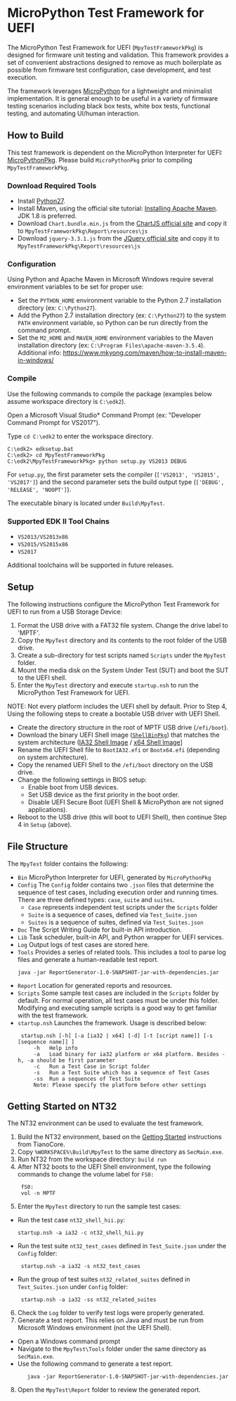 # MicroPython Test Framework for UEFI

The MicroPython Test Framework for UEFI (`MpyTestFrameworkPkg`) is designed for firmware unit testing and validation. This framework provides a set of convenient abstractions designed to remove as much boilerplate as possible from firmware test configuration, case development, and test execution.

The framework leverages [MicroPython](https://micropython.org) for a lightweight and minimalist implementation. It is general enough to be useful in a variety of firmware testing scenarios including black box tests, white box tests, functional testing, and automating UI/human interaction.

## How to Build

This test framework is dependent on the MicroPython Interpreter for UEFI: [MicroPythonPkg](..\MicroPythonPkg). Please build `MicroPythonPkg` prior to compiling `MpyTestFrameworkPkg`.

### Download Required Tools

 * Install [Python27](https://www.python.org/).
 * Install Maven, using the official site tutorial: [Installing Apache Maven](https://maven.apache.org/install.html). JDK 1.8 is preferred.
 * Download `Chart.bundle.min.js` from the [ChartJS official site](https://github.com/chartjs/Chart.js/releases) and copy it to `MpyTestFrameworkPkg\Report\resources\js`
 * Download `jquery-3.3.1.js` from the [JQuery official site](https://jquery.com/download/) and copy it to `MpyTestFrameworkPkg\Report\resources\js`

### Configuration

Using Python and Apache Maven in Microsoft Windows require several environment variables to be set for proper use:

 * Set the `PYTHON_HOME` environment variable to the Python 2.7 installation directory (ex: `C:\Python27`).
 * Add the Python 2.7 installation directory (ex: `C:\Python27`) to the system `PATH` environment variable, so Python can be run directly from the command prompt.
 * Set the `M2_HOME` and `MAVEN_HOME` environment variables to the Maven installation directory (ex: `C:\Program Files\apache-maven-3.5.4`). Additional info: https://www.mkyong.com/maven/how-to-install-maven-in-windows/

### Compile

Use the following commands to compile the package
(examples below assume workspace directory is `C:\edk2`).

Open a Microsoft Visual Studio* Command Prompt (ex: "Developer Command Prompt for VS2017").

Type `cd C:\edk2` to enter the workspace directory.

 ```
 C:\edk2> edksetup.bat
 C:\edk2> cd MpyTestFrameworkPkg
 C:\edk2\MpyTestFrameworkPkg> python setup.py VS2013 DEBUG
 ```

For `setup.py`, the first parameter sets the compiler (`['VS2013', 'VS2015', 'VS2017']`) and the second parameter sets the build output type (`['DEBUG', 'RELEASE', 'NOOPT']`).

The executable binary is located under `Build\MpyTest`.

### Supported EDK II Tool Chains

* `VS2013/VS2013x86`
* `VS2015/VS2015x86`
* `VS2017`

Additional toolchains will be supported in future releases.

## Setup

The following instructions configure the MicroPython Test Framework for UEFI to run from a USB Storage Device:

 1. Format the USB drive with a FAT32 file system. Change the drive label to 'MPTF'.
 2. Copy the `MpyTest` directory and its contents to the root folder of the USB drive.
 3. Create a sub-directory for test scripts named `Scripts` under the `MpyTest` folder.
 4. Mount the media disk on the System Under Test (SUT) and boot the SUT to the UEFI shell.
 5. Enter the `MpyTest` directory and execute `startup.nsh` to run the MicroPython Test Framework for UEFI.

NOTE: Not every platform includes the UEFI shell by default. Prior to Step 4, Using the following steps to create a bootable USB driver with UEFI Shell.

 * Create the directory structure in the root of MPTF USB drive (`/efi/boot`).
 * Download the binary UEFI Shell image ([`ShellBinPkg`](https://github.com/tianocore/edk2/tree/master/ShellBinPkg)) that matches the system architecture ([IA32 Shell Image](https://github.com/tianocore/edk2/blob/master/ShellBinPkg/UefiShell/Ia32/Shell.efi) / [x64 Shell Image](https://github.com/tianocore/edk2/blob/master/ShellBinPkg/UefiShell/X64/Shell.efi)]
 * Rename the UEFI Shell file to `BootIA32.efi` or `Bootx64.efi` (depending on system architecture).
 * Copy the renamed UEFI Shell to the `/efi/boot` directory on the USB drive.
 * Change the following settings in BIOS setup:
    * Enable boot from USB devices.
    * Set USB device as the first priority in the boot order.
    * Disable UEFI Secure Boot (UEFI Shell & MicroPython are not signed applications).
 * Reboot to the USB drive (this will boot to UEFI Shell), then continue Step 4 in `Setup` (above).

## File Structure

The `MpyTest` folder contains the following:

 * `Bin`
   MicroPython Interpreter for UEFI, generated by `MicroPythonPkg`
 * `Config`
   The `Config` folder contains two `.json` files that determine the sequence of test cases, including execution order and running times. There are three defined types: `case`, `suite` and `suites`.
   * `Case` represents independent test scripts under the `Scripts` folder
   * `Suite` is a sequence of cases, defined via `Test_Suite.json`
   * `Suites` is a sequence of suites, defined via `Test_Suites.json`
 * `Doc`
   The Script Writing Guide for built-in API introduction.
 * `Lib`
   Task scheduler, built-in API, and Python wrapper for UEFI services.
 * `Log`
   Output logs of test cases are stored here.
 * `Tools`
   Provides a series of related tools. This includes a tool to parse log files and generate a human-readable test report.
   ```
   java -jar ReportGenerator-1.0-SNAPSHOT-jar-with-dependencies.jar
   ```
 * `Report`
   Location for generated reports and resources.
 * `Scripts`
   Some sample test cases are included in the `Scripts` folder by default. For normal operation, all test cases must be under this folder. Modifying and executing sample scripts is a good way to get familiar with the test framework.
* `startup.nsh`
   Launches the framework. Usage is described below:
   ```
    startup.nsh [-h] [-a [ia32 | x64] [-d] [-t [script name]] [-s [sequence name]] ]
        -h   Help info
        -a   Load binary for ia32 platform or x64 platform. Besides -h, -a should be first parameter
        -c   Run a Test Case in Script folder
        -s   Run a Test Suite which has a sequence of Test Cases
        -ss  Run a sequences of Test Suite
        Note: Please specify the platform before other settings
    ```

## Getting Started on NT32

The NT32 environment can be used to evaluate the test framework.

1. Build the NT32 environment, based on the [Getting Started](https://github.com/tianocore/tianocore.githubio/wiki/Getting-Started-with-EDK-II) instructions from TianoCore.
2. Copy `%WORKSPACE%\Build\MpyTest` to the same directory as `SecMain.exe`.
3. Run NT32 from the workspace directory: `build run`
4. After NT32 boots to the UEFI Shell environment, type the following commands to change the volume label for `FS0:`
    ```
     fS0:
     vol -n MPTF
    ```
5. Enter the `MpyTest` directory to run the sample test cases:
  * Run the test case `nt32_shell_hii.py`:
      ```
      startup.nsh -a ia32 -c nt32_shell_hii.py
      ```
  * Run the test suite `nt32_test_cases` defined in `Test_Suite.json` under the `Config` folder:
     ```
      startup.nsh -a ia32 -s nt32_test_cases
     ```
  * Run the group of test suites `nt32_related_suites` defined in `Test_Suites.json` under `Config` folder:
     ```
      startup.nsh -a ia32 -ss nt32_related_suites
     ```
6. Check the `Log` folder to verify test logs were properly generated.
7. Generate a test report. This relies on Java and must be run from Microsoft Windows environment (not the UEFI Shell).
  * Open a Windows command prompt
  * Navigate to the `MpyTest\Tools` folder under the same directory as `SecMain.exe`.
  * Use the following command to generate a test report.
    ```
       java -jar ReportGenerator-1.0-SNAPSHOT-jar-with-dependencies.jar
    ```
 8. Open the `MpyTest\Report` folder to review the generated report.
